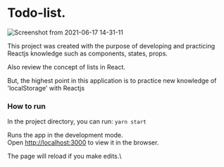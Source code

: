 # Todo-list.

![Screenshot from 2021-06-17 14-31-11](https://user-images.githubusercontent.com/57181054/122407815-cea75f80-cf79-11eb-8c80-55cd95e27002.png)


This project was created with the purpose of developing and practicing Reactjs knowledge such as components, states, props.

Also review the concept of lists in React.

But, the highest point in this application is to practice new knowledge of 'localStorage' with Reactjs


### How to run  
In the project directory, you can run: `yarn start`

Runs the app in the development mode.\
Open [http://localhost:3000](http://localhost:3000) to view it in the browser.

The page will reload if you make edits.\

